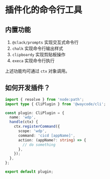 # 插件化的命令行工具

## 内置功能

1. `@clack/prompts` 实现交互式命令行
2. `chalk` 实现命令行输出样式
3. `clipboardy` 实现剪贴板操作
4. `execa` 实现命令行执行

上述功能均可通过 `ctx` 对象调用。

## 如何开发插件？

```ts
import { resolve } from 'node:path';
import type { CliPlugin } from '@waycode/cli';

const plugin: CliPlugin = {
  name: 'wdp',
  handle(ctx) {
    ctx.registerCommand({
      scope: 'wdp',
      command: 'cicd [appName]',
      action: (appName?: string) => {
        // do something
      },
    });
  },
};

export default plugin;
```
